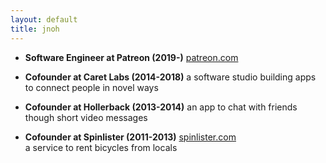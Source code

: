 ```yaml
---
layout: default
title: jnoh
---
```


-   **Software Engineer at Patreon (2019-)**
    [patreon.com](https://www.patreon.com)

-   **Cofounder at Caret Labs (2014-2018)**
    a software studio building apps to connect people in novel ways

-   **Cofounder at Hollerback (2013-2014)**
    an app to chat with friends though short video messages

-   **Cofounder at Spinlister (2011-2013)**
    [spinlister.com](https://spinlister.com)  
    a service to rent bicycles from locals
